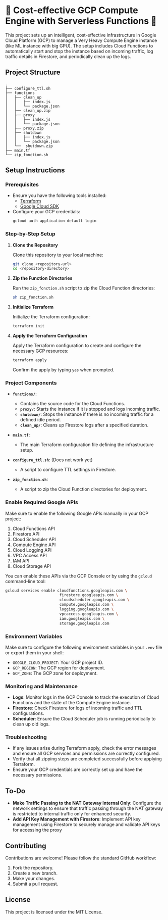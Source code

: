 

# 🚀 Cost-effective GCP Compute Engine with Serverless Functions 🚀

This project sets up an intelligent, cost-effective infrastructure in Google Cloud Platform (GCP) to manage a Very Heavy Compute Engine instance (like ML instance with big GPU). The setup includes Cloud Functions to automatically start and stop the instance based on incoming traffic, log traffic details in Firestore, and periodically clean up the logs.

## Project Structure

```
.
├── configure_ttl.sh
├── functions
│   ├── clean_up
│   │   ├── index.js
│   │   └── package.json
│   ├── clean_up.zip
│   ├── proxy
│   │   ├── index.js
│   │   └── package.json
│   ├── proxy.zip
│   ├── shutdown
│   │   ├── index.js
│   │   └── package.json
│   └──  shutdown.zip
├── main.tf
└── zip_fonction.sh
```

## Setup Instructions

### Prerequisites

- Ensure you have the following tools installed:
  - [Terraform](https://www.terraform.io/downloads.html)
  - [Google Cloud SDK](https://cloud.google.com/sdk/docs/install)
- Configure your GCP credentials:
  ```bash
  gcloud auth application-default login
  ```

### Step-by-Step Setup

1. **Clone the Repository**

   Clone this repository to your local machine:
   ```bash
   git clone <repository-url>
   cd <repository-directory>
   ```

2. **Zip the Function Directories**

   Run the `zip_fonction.sh` script to zip the Cloud Function directories:
   ```bash
   sh zip_fonction.sh
   ```

3. **Initialize Terraform**

   Initialize the Terraform configuration:
   ```bash
   terraform init
   ```

4. **Apply the Terraform Configuration**

   Apply the Terraform configuration to create and configure the necessary GCP resources:
   ```bash
   terraform apply
   ```

   Confirm the apply by typing `yes` when prompted.

### Project Components

- **`functions/`**:
  - Contains the source code for the Cloud Functions.
  - **`proxy/`**: Starts the instance if it is stopped and logs incoming traffic.
  - **`shutdown/`**: Stops the instance if there is no incoming traffic for a defined idle period.
  - **`clean_up/`**: Cleans up Firestore logs after a specified duration.

- **`main.tf`**:
  - The main Terraform configuration file defining the infrastructure setup.

- **`configure_ttl.sh`**: (Does not work yet)
  - A script to configure TTL settings in Firestore.

- **`zip_fonction.sh`**:
  - A script to zip the Cloud Function directories for deployment.

### Enable Required Google APIs

Make sure to enable the following Google APIs manually in your GCP project:

1. Cloud Functions API
2. Firestore API
3. Cloud Scheduler API
4. Compute Engine API
5. Cloud Logging API
6. VPC Access API
7. IAM API
8. Cloud Storage API

You can enable these APIs via the GCP Console or by using the `gcloud` command-line tool:
```bash
gcloud services enable cloudfunctions.googleapis.com \
                        firestore.googleapis.com \
                        cloudscheduler.googleapis.com \
                        compute.googleapis.com \
                        logging.googleapis.com \
                        vpcaccess.googleapis.com \
                        iam.googleapis.com \
                        storage.googleapis.com
```

### Environment Variables

Make sure to configure the following environment variables in your `.env` file or export them in your shell:

- `GOOGLE_CLOUD_PROJECT`: Your GCP project ID.
- `GCP_REGION`: The GCP region for deployment.
- `GCP_ZONE`: The GCP zone for deployment.

### Monitoring and Maintenance

- **Logs**: Monitor logs in the GCP Console to track the execution of Cloud Functions and the state of the Compute Engine instance.
- **Firestore**: Check Firestore for logs of incoming traffic and TTL configurations.
- **Scheduler**: Ensure the Cloud Scheduler job is running periodically to clean up old logs.

### Troubleshooting

- If any issues arise during Terraform apply, check the error messages and ensure all GCP services and permissions are correctly configured.
- Verify that all zipping steps are completed successfully before applying Terraform.
- Ensure your GCP credentials are correctly set up and have the necessary permissions.


## To-Do

- **Make Traffic Passing to the NAT Gateway Internal Only**: Configure the network settings to ensure that traffic passing through the NAT gateway is restricted to internal traffic only for enhanced security.
- **Add API Key Management with Firestore**: Implement API key management using Firestore to securely manage and validate API keys for accessing the proxy 

## Contributing

Contributions are welcome! Please follow the standard GitHub workflow:

1. Fork the repository.
2. Create a new branch.
3. Make your changes.
4. Submit a pull request.

## License

This project is licensed under the MIT License.







